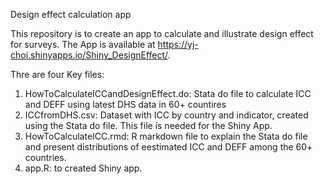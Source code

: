 Design effect calculation app 

This repository is to create an app to calculate and illustrate design effect for surveys. The App is available at https://yj-choi.shinyapps.io/Shiny_DesignEffect/.

Thre are four Key files:
1. HowToCalculateICCandDesignEffect.do: Stata do file to calculate ICC and DEFF using latest DHS data in 60+ countires
2. ICCfromDHS.csv: Dataset with ICC by country and indicator, created using the Stata do file. This file is needed for the Shiny App. 
3. HowToCalculateICC.rmd: R markdown file to explain the Stata do file and present distributions of eestimated ICC and DEFF among the 60+ countries. 
4. app.R: to created Shiny app. 
